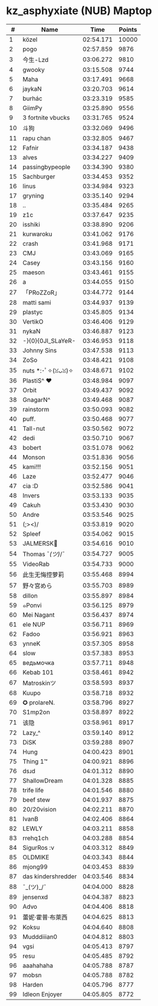 # kz_asphyxiate (NUB) Maptop

|  # | Name | Time | Points |
|-------------- | -------------- | -------------- | -------------- | 
| 1 | közel | 02:54.171 | 10000 | 
| 2 | pogo | 02:57.859 | 9876 | 
| 3 | 今生-Lzd | 03:06.272 | 9810 | 
| 4 | gwooky | 03:15.508 | 9744 | 
| 5 | Maha | 03:17.491 | 9668 | 
| 6 | jaykaN | 03:20.703 | 9614 | 
| 7 | burhác | 03:23.319 | 9585 | 
| 8 | GiimPy | 03:25.890 | 9556 | 
| 9 | 3 fortnite vbucks | 03:31.765 | 9524 | 
| 10 | 斗狗 | 03:32.069 | 9496 | 
| 11 | rapu chan | 03:32.805 | 9467 | 
| 12 | Fafnir | 03:34.187 | 9438 | 
| 13 | alves | 03:34.227 | 9409 | 
| 14 | passingbypeople | 03:34.390 | 9380 | 
| 15 | Sachburger | 03:34.453 | 9352 | 
| 16 | linus | 03:34.984 | 9323 | 
| 17 | gryning | 03:35.140 | 9294 | 
| 18 | .. | 03:35.484 | 9265 | 
| 19 | z1c | 03:37.647 | 9235 | 
| 20 | isshiki | 03:38.890 | 9206 | 
| 21 | kurwaroku | 03:41.062 | 9176 | 
| 22 | crash | 03:41.968 | 9171 | 
| 23 | CMJ | 03:43.069 | 9165 | 
| 24 | Casey | 03:43.156 | 9160 | 
| 25 | maeson | 03:43.461 | 9155 | 
| 26 | a | 03:44.055 | 9150 | 
| 27 | 「PRoZZoR」 | 03:44.772 | 9144 | 
| 28 | matti sami | 03:44.937 | 9139 | 
| 29 | plastyc | 03:45.805 | 9134 | 
| 30 | VertikO | 03:46.406 | 9129 | 
| 31 | nykaN | 03:46.887 | 9123 | 
| 32 | -}{0}{0JI_SLaYeR- | 03:46.953 | 9118 | 
| 33 | Johnny Sins | 03:47.538 | 9113 | 
| 34 | ZoSo | 03:48.421 | 9108 | 
| 35 | nuts *:･ﾟ✧(ꈍᴗꈍ)✧ | 03:48.671 | 9102 | 
| 36 | PlastiS^ ♥ | 03:48.984 | 9097 | 
| 37 | Orbit | 03:49.437 | 9092 | 
| 38 | GnagarN^ | 03:49.468 | 9087 | 
| 39 | rainstorm | 03:50.093 | 9082 | 
| 40 | puff. | 03:50.468 | 9077 | 
| 41 | Tall-nut | 03:50.562 | 9072 | 
| 42 | dedi | 03:50.710 | 9067 | 
| 43 | bobert | 03:51.078 | 9062 | 
| 44 | Monson | 03:51.836 | 9056 | 
| 45 | kami!!! | 03:52.156 | 9051 | 
| 46 | Laze | 03:52.477 | 9046 | 
| 47 | cia :D | 03:52.586 | 9041 | 
| 48 | Invers | 03:53.133 | 9035 | 
| 49 | Cakuh | 03:53.430 | 9030 | 
| 50 | Andre | 03:53.546 | 9025 | 
| 51 | (;><)/ | 03:53.819 | 9020 | 
| 52 | Spleef | 03:54.062 | 9015 | 
| 53 | JALMERSK👀 | 03:54.616 | 9010 | 
| 54 | Thomas ¯_(ツ)_/¯ | 03:54.727 | 9005 | 
| 55 | VideoRab | 03:54.733 | 9000 | 
| 56 | 此生无悔控萝莉 | 03:55.468 | 8994 | 
| 57 | 野々宮めら | 03:55.703 | 8989 | 
| 58 | dillon | 03:55.897 | 8984 | 
| 59 | ๑Ponvi | 03:56.125 | 8979 | 
| 60 | Mei Nagant | 03:56.437 | 8974 | 
| 61 | ele NUP | 03:56.711 | 8969 | 
| 62 | Fadoo | 03:56.921 | 8963 | 
| 63 | ynneK | 03:57.305 | 8958 | 
| 64 | slow | 03:57.383 | 8953 | 
| 65 | ведьмочка | 03:57.711 | 8948 | 
| 66 | Kebab 101 | 03:58.461 | 8942 | 
| 67 | Matroskinツ | 03:58.593 | 8937 | 
| 68 | Kuupo | 03:58.718 | 8932 | 
| 69 | ✪ prolareN. | 03:58.796 | 8927 | 
| 70 | S1mp2on | 03:58.897 | 8922 | 
| 71 | 该隐 | 03:58.961 | 8917 | 
| 72 | Lazy_^ | 03:59.140 | 8912 | 
| 73 | DiSK | 03:59.288 | 8907 | 
| 74 | Hung | 04:00.423 | 8901 | 
| 75 | Thing 1™ | 04:00.921 | 8896 | 
| 76 | dsɹd | 04:01.312 | 8890 | 
| 77 | ShallowDream | 04:01.328 | 8885 | 
| 78 | trife life | 04:01.546 | 8880 | 
| 79 | beef stew | 04:01.937 | 8875 | 
| 80 | 20/20vision | 04:02.211 | 8870 | 
| 81 | IvanB | 04:02.406 | 8864 | 
| 82 | LEWLY | 04:03.211 | 8858 | 
| 83 | rrehq1ch | 04:03.288 | 8854 | 
| 84 | SigurRos :v | 04:03.312 | 8849 | 
| 85 | OLDMIKE | 04:03.343 | 8844 | 
| 86 | mjong99 | 04:03.453 | 8839 | 
| 87 | das kindershredder | 04:03.546 | 8834 | 
| 88 | ¯\_(ツ)_/¯ | 04:04.000 | 8828 | 
| 89 | jensenxd | 04:04.387 | 8823 | 
| 90 | Advo | 04:04.406 | 8818 | 
| 91 | 蕾妮·霍普·布萊西 | 04:04.625 | 8813 | 
| 92 | Koksu | 04:04.640 | 8808 | 
| 93 | Mudddiiian0 | 04:04.812 | 8803 | 
| 94 | vgsi | 04:05.413 | 8797 | 
| 95 | resu | 04:05.485 | 8792 | 
| 96 | aaahahaha | 04:05.788 | 8787 | 
| 97 | mobsn | 04:05.788 | 8782 | 
| 98 | Harden | 04:05.796 | 8777 | 
| 99 | Idleon Enjoyer | 04:05.805 | 8772 | 

